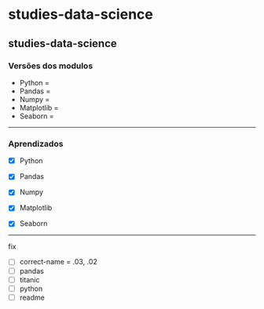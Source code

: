 # studies-data-science
studies-data-science
---
### Versões dos modulos
- Python     = 
- Pandas     = 
- Numpy      = 
- Matplotlib = 
- Seaborn    =
---
### Aprendizados
- [x] Python
- [x] Pandas     
- [x] Numpy       
- [x] Matplotlib  
- [x] Seaborn    


---
fix

- [ ] correct-name = .03, .02
- [ ] pandas
- [ ] titanic
- [ ] python
- [ ] readme